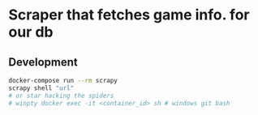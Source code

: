 # Scraper that fetches game info. for our db

## Development

```bash
docker-compose run --rm scrapy
scrapy shell "url"
# or star hacking the spiders
# winpty docker exec -it <container_id> sh # windows git bash
```
